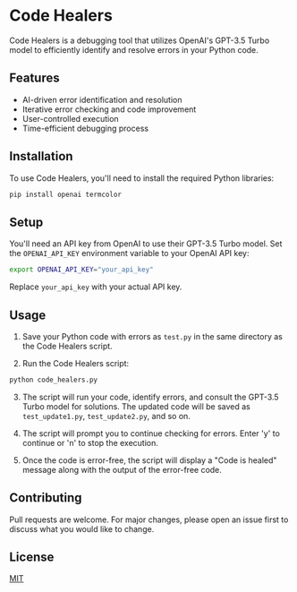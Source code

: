 # Code Healers

Code Healers is a debugging tool that utilizes OpenAI's GPT-3.5 Turbo model to efficiently identify and resolve errors in your Python code.

## Features

- AI-driven error identification and resolution
- Iterative error checking and code improvement
- User-controlled execution
- Time-efficient debugging process

## Installation

To use Code Healers, you'll need to install the required Python libraries:

```bash
pip install openai termcolor
```

## Setup

You'll need an API key from OpenAI to use their GPT-3.5 Turbo model. Set the `OPENAI_API_KEY` environment variable to your OpenAI API key:

```bash
export OPENAI_API_KEY="your_api_key"
```

Replace `your_api_key` with your actual API key.

## Usage

1. Save your Python code with errors as `test.py` in the same directory as the Code Healers script.

2. Run the Code Healers script:

```bash
python code_healers.py
```

3. The script will run your code, identify errors, and consult the GPT-3.5 Turbo model for solutions. The updated code will be saved as `test_update1.py`, `test_update2.py`, and so on.

4. The script will prompt you to continue checking for errors. Enter 'y' to continue or 'n' to stop the execution.

5. Once the code is error-free, the script will display a "Code is healed" message along with the output of the error-free code.

## Contributing

Pull requests are welcome. For major changes, please open an issue first to discuss what you would like to change.

## License

[MIT](https://choosealicense.com/licenses/mit/)
